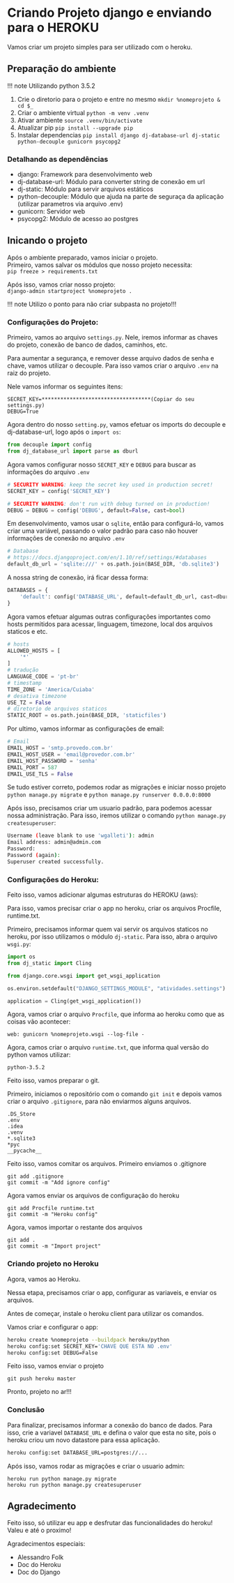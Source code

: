 # Criando Projeto django e enviando para o HEROKU

Vamos criar um projeto simples para ser utilizado com o heroku.

## Preparação do ambiente

!!! note
    Utilizando python 3.5.2

1. Crie o diretorio para o projeto e entre no mesmo `mkdir %nomeprojeto & cd $_`
2. Criar o ambiente virtual `python -m venv .venv`
3. Ativar ambiente `source .venv/bin/activate`
4. Atualizar pip `pip install --upgrade pip`
5. Instalar dependencias `pip install django dj-database-url dj-static python-decouple gunicorn psycopg2`

### Detalhando as dependências
* django: Framework para desenvolvimento web
* dj-database-url: Módulo para converter string de conexão em url
* dj-static: Módulo para servir arquivos estáticos
* python-decouple: Módulo que ajuda na parte de seguraça da aplicação (utilizar parametros via arquivo .env)
* gunicorn: Servidor web
* psycopg2: Módulo de acesso ao postgres

## Inicando o projeto

Após o ambiente preparado, vamos iniciar o projeto.  
Primeiro, vamos salvar os módulos que nosso projeto necessita:  
`pip freeze > requirements.txt`

Após isso, vamos criar nosso projeto:  
`django-admin startproject %nomeprojeto .`

!!! note
    Utilizo o ponto para não criar subpasta no projeto!!!


### Configurações do Projeto:

Primeiro, vamos ao arquivo `settings.py`. Nele, iremos informar as chaves do projeto, conexão de banco de dados, caminhos, etc.

Para aumentar a segurança, e remover desse arquivo dados de senha e chave, vamos utilizar o decouple. Para isso vamos criar o arquivo `.env` na raiz do projeto.

Nele vamos informar os seguintes itens:

```
SECRET_KEY=***********************************(Copiar do seu settings.py)
DEBUG=True
```

Agora dentro do nosso `setting.py`, vamos efetuar os imports do decouple e dj-database-url, logo após o `import os`:

```python
from decouple import config
from dj_database_url import parse as dburl
```

Agora vamos configurar nosso `SECRET_KEY` e `DEBUG` para buscar as informações do arquivo `.env`

```python
# SECURITY WARNING: keep the secret key used in production secret!
SECRET_KEY = config('SECRET_KEY')

# SECURITY WARNING: don't run with debug turned on in production!
DEBUG = DEBUG = config('DEBUG', default=False, cast=bool)
```

Em desenvolvimento, vamos usar o `sqlite`, então para configurá-lo, vamos criar uma variável, passando o valor padrão para caso não houver informações de conexão no arquivo `.env`

```python
# Database
# https://docs.djangoproject.com/en/1.10/ref/settings/#databases
default_db_url = 'sqlite:///' + os.path.join(BASE_DIR, 'db.sqlite3')
```

A nossa string de conexão, irá ficar dessa forma:

```python
DATABASES = {
    'default': config('DATABASE_URL', default=default_db_url, cast=dburl)
}
```

Agora vamos efetuar algumas outras configurações importantes como hosts permitidos para acessar, linguagem, timezone, local dos arquivos staticos e etc.

```python
# hosts
ALLOWED_HOSTS = [
    '*'
]
# tradução
LANGUAGE_CODE = 'pt-br'
# timestamp
TIME_ZONE = 'America/Cuiaba'
# desativa timezone
USE_TZ = False
# diretorio de arquivos staticos
STATIC_ROOT = os.path.join(BASE_DIR, 'staticfiles')
```

Por ultimo, vamos informar as configurações de email:

```python
# Email
EMAIL_HOST = 'smtp.provedo.com.br'
EMAIL_HOST_USER = 'email@provedor.com.br'
EMAIL_HOST_PASSWORD = 'senha'
EMAIL_PORT = 587
EMAIL_USE_TLS = False
```

Se tudo estiver correto, podemos rodar as migrações e iniciar nosso projeto `python manage.py migrate` e `python manage.py runserver 0.0.0.0:8000`

Após isso, precisamos criar um usuario padrão, para podemos acessar nossa administração. Para isso, iremos utilizar o comando `python manage.py createsuperuser`:

```bash
Username (leave blank to use 'wgalleti'): admin
Email address: admin@admin.com
Password: 
Password (again): 
Superuser created successfully.
```

### Configurações do Heroku:

Feito isso, vamos adicionar algumas estruturas do HEROKU (aws):

Para isso, vamos precisar criar o app no heroku, criar os arquivos Procfile, runtime.txt.

Primeiro, precisamos informar quem vai servir os arquivos staticos no heroku, por isso utilizamos o módulo `dj-static`. Para isso, abra o arquivo `wsgi.py`:

```python
import os
from dj_static import Cling

from django.core.wsgi import get_wsgi_application

os.environ.setdefault("DJANGO_SETTINGS_MODULE", "atividades.settings")

application = Cling(get_wsgi_application())
```

Agora, vamos criar o arquivo `Procfile`, que informa ao heroku como que as coisas vão acontecer:

```
web: gunicorn %nomeprojeto.wsgi --log-file -
```

Agora, camos criar o arquivo `runtime.txt`, que informa qual versão do python vamos utilizar:

```
python-3.5.2
```

Feito isso, vamos preparar o git.

Primeiro, iniciamos o repositório com o comando `git init` e depois vamos criar o arquivo `.gitignore`, para não enviarmos alguns arquivos.

```git
.DS_Store
.env
.idea
.venv
*.sqlite3
*pyc
__pycache__
```

Feito isso, vamos comitar os arquivos. Primeiro enviamos o .gitignore

```git
git add .gitignore
git commit -m "Add ignore config"
```

Agora vamos enviar os arquivos de configuração do heroku

```git
git add Procfile runtime.txt
git commit -m "Heroku config"
```

Agora, vamos importar o restante dos arquivos

```
git add .
git commit -m "Import project"
```

### Criando projeto no Heroku

Agora, vamos ao Heroku.

Nessa etapa, precisamos criar o app, configurar as variaveis, e enviar os arquivos.

Antes de começar, instale o heroku client para utilizar os comandos.

Vamos criar e configurar o app:

```bash
heroku create %nomeprojeto --buildpack heroku/python
heroku config:set SECRET_KEY='CHAVE QUE ESTA NO .env'
heroku config:set DEBUG=False
```

Feito isso, vamos enviar o projeto

```
git push heroku master
```

Pronto, projeto no ar!!!

### Conclusão

Para finalizar, precisamos informar a conexão do banco de dados. Para isso, crie a variavel `DATABASE_URL` e defina o valor que esta no site, pois o heroku criou um novo datastore para essa aplicação.

```bash
heroku config:set DATABASE_URL=postgres://...
```

Após isso, vamos rodar as migrações e criar o usuario admin:

```
heroku run python manage.py migrate
heroku run python manage.py createsuperuser
```

## Agradecimento

Feito isso, só utilizar eu app e desfrutar das funcionalidades do heroku! Valeu e até o proximo!

Agradecimentos especiais:

* Alessandro Folk
* Doc do Heroku
* Doc do Django